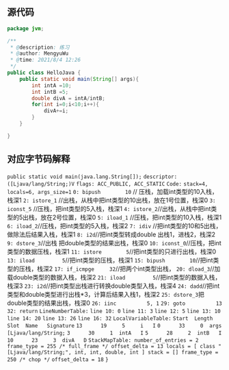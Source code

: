 ## 源代码

```java
package jvm;

/**
 * @description: 练习
 * @author: MengyuWu
 * @time: 2021/8/4 12:26
 */
public class HelloJava {
    public static void main(String[] args){
        int intA =10;
        int intB =5;
        double divA = intA/intB;
        for(int i=0;i<10;i++){
            divA+=i;
        }
    }

}
```

##  对应字节码解释

`public static void main(java.lang.String[]);`
    `descriptor: ([Ljava/lang/String;)V`
    `flags: ACC_PUBLIC, ACC_STATIC`
    `Code:`
      `stack=4, locals=6, args_size=1`
         `0: bipush        10`   // 压栈，加载int类型的10入栈，栈深1
         `2: istore_1`  //出栈，从栈中把int类型的10出栈，放在1号位置，栈深0
         `3: iconst_5` //压栈，把int类型的5入栈，栈深1
         `4: istore_2`//出栈，从栈中把int类型的5出栈，放在2号位置，栈深0
         `5: iload_1` //压栈，把int类型的10入栈，栈深1
         `6: iload_2`//压栈，把int类型的5入栈，栈深2
         `7: idiv` //把int类型的10和5出栈，做除法后结果入栈，栈深1
         `8: i2d`//把int类型转成double 出栈1，进栈2，栈深2
         `9: dstore_3`//出栈 把double类型的结果出栈，栈深0
        `10: iconst_0`//压栈，把int类型的数据压栈，栈深1
        `11: istore        5`//把int类型的只进行出栈，栈深0
        `13: iload         5`//把int类型的压栈，栈深1
        `15: bipush        10`//把int类型的压栈，栈深2
        `17: if_icmpge     32`//把两个int类型出栈，
        `20: dload_3`//加载double类型的数据入栈，栈深2
        `21: iload         5`//把int类型的数据入栈，栈深3
        `23: i2d`//把int类型出栈进行转换double类型入栈，栈深4
        `24: dadd`//把int类型和double类型进行出栈*3，计算后结果入栈1，栈深2
        `25: dstore_3`把double类型的结果出栈，栈深0
        `26: iinc          5, 1`
        `29: goto          13`
        `32: return`
      `LineNumberTable:`
        `line 10: 0`
        `line 11: 3`
        `line 12: 5`
        `line 13: 10`
        `line 14: 20`
        `line 13: 26`
        `line 16: 32`
      `LocalVariableTable:`
        `Start  Length  Slot  Name   Signature`
           `13      19     5     i   I`
            `0      33     0  args   [Ljava/lang/String;`
            `3      30     1  intA   I`
            `5      28     2  intB   I`
           `10      23     3  divA   D`
      `StackMapTable: number_of_entries = 2`
        `frame_type = 255 /* full_frame */
          offset_delta = 13
          locals = [ class "[Ljava/lang/String;", int, int, double, int ]
          stack = []
        frame_type = 250 /* chop */`
          `offset_delta = 18`
`}`

